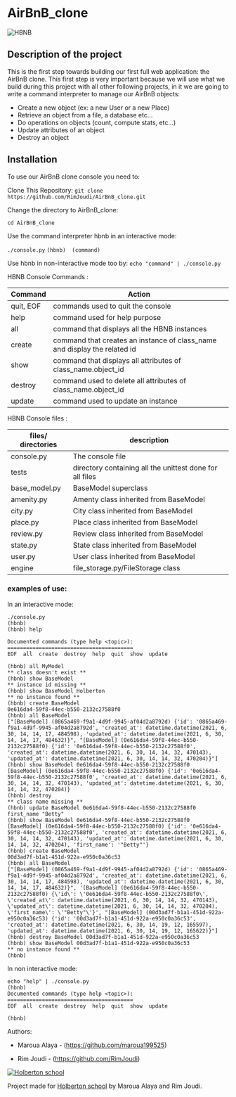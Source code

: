 # AirBnB_clone

![HBNB](https://holbertonintranet.s3.amazonaws.com/uploads/medias/2018/6/65f4a1dd9c51265f49d0.png?X-Amz-Algorithm=AWS4-HMAC-SHA256&X-Amz-Credential=AKIARDDGGGOUWMNL5ANN%2F20210630%2Fus-east-1%2Fs3%2Faws4_request&X-Amz-Date=20210630T215956Z&X-Amz-Expires=86400&X-Amz-SignedHeaders=host&X-Amz-Signature=0f8b0a55f58ce30f597c9355e095fda6d1eed045c9a25e3015a7c8f5e54206a0.png)

## Description of the project

This is the first step towards building our first full web application: the AirBnB clone.
This first step is very important because we will use what we build during this project with all other following projects, in it we are going to write a command interpreter to manage our AirBnB objects:

  *  Create a new object (ex: a new User or a new Place)
  *  Retrieve an object from a file, a database etc…
   * Do operations on objects (count, compute stats, etc…)
   * Update attributes of an object
   * Destroy an object



## Installation

To use our AirBnB clone console you need to:

Clone This Repository:
```git clone https://github.com/RimJoudi/AirBnB_clone.git```

Change the directory to AirBnB_clone:

```cd AirBnB_clone```

Use  the command interpreter hbnb in an interactive mode:

`
./console.py
`
`
  (hbnb)  (command)
`

Use hbnb in non-interactive mode too by:
`echo "command" | ./console.py`


HBNB Console Commands :

|   Command|   Action|
| ------------ | ------------ |
|   quit, EOF |  commands used  to quit the console |
|   help|  command used for help purpose |
|   all|  command that displays all the HBNB instances |
|   create|  command that creates an instance of class_name and display the related id |
|   show |  command that displays all attributes of class_name.object_id |
|   destroy|  command used to delete all attributes of class_name.object_id |
|   update|  command used to update an instance|

HBNB Console files :

|files/ directories|     description|
| ------------ | ------------ |
| console.py |  The console file |
| tests| directory containing all the unittest done for all files|
|base_model.py|  BaseModel superclass |
| amenity.py  | Amenty class inherited from BaseModel  |
| city.py |   City class inherited from BaseModel|
| place.py  |   Place class inherited from BaseModel|
| review.py  |   Review class inherited from BaseModel|
| state.py  | State  class inherited from BaseModel |
| user.py |   User class inherited from BaseModel|
|  engine| file_storage.py/FileStorage class|

### examples of use:
In an interactive mode:
```
./console.py
(hbnb) 
(hbnb) help

Documented commands (type help <topic>):
========================================
EOF  all  create  destroy  help  quit  show  update

(hbnb) all MyModel
** class doesn't exist **
(hbnb) show BaseModel
** instance id missing **
(hbnb) show BaseModel Holberton
** no instance found **
(hbnb) create BaseModel
0e616da4-59f8-44ec-b550-2132c27588f0
(hbnb) all BaseModel
["[BaseModel] (0865a469-f9a1-4d9f-9945-af04d2a8792d) {'id': '0865a469-f9a1-4d9f-9945-af04d2a8792d', 'created_at': datetime.datetime(2021, 6, 30, 14, 14, 17, 484598), 'updated_at': datetime.datetime(2021, 6, 30, 14, 14, 17, 484632)}", "[BaseModel] (0e616da4-59f8-44ec-b550-2132c27588f0) {'id': '0e616da4-59f8-44ec-b550-2132c27588f0', 'created_at': datetime.datetime(2021, 6, 30, 14, 14, 32, 470143), 'updated_at': datetime.datetime(2021, 6, 30, 14, 14, 32, 470204)}"]
(hbnb) show BaseModel 0e616da4-59f8-44ec-b550-2132c27588f0
[BaseModel] (0e616da4-59f8-44ec-b550-2132c27588f0) {'id': '0e616da4-59f8-44ec-b550-2132c27588f0', 'created_at': datetime.datetime(2021, 6, 30, 14, 14, 32, 470143), 'updated_at': datetime.datetime(2021, 6, 30, 14, 14, 32, 470204)}
(hbnb) destroy
** class name missing **
(hbnb) update BaseModel 0e616da4-59f8-44ec-b550-2132c27588f0 first_name "Betty"
(hbnb) show BaseModel 0e616da4-59f8-44ec-b550-2132c27588f0
[BaseModel] (0e616da4-59f8-44ec-b550-2132c27588f0) {'id': '0e616da4-59f8-44ec-b550-2132c27588f0', 'created_at': datetime.datetime(2021, 6, 30, 14, 14, 32, 470143), 'updated_at': datetime.datetime(2021, 6, 30, 14, 14, 32, 470204), 'first_name': '"Betty"'}
(hbnb) create BaseModel
00d3ad7f-b1a1-451d-922a-e950c0a36c53
(hbnb) all BaseModel
["[BaseModel] (0865a469-f9a1-4d9f-9945-af04d2a8792d) {'id': '0865a469-f9a1-4d9f-9945-af04d2a8792d', 'created_at': datetime.datetime(2021, 6, 30, 14, 14, 17, 484598), 'updated_at': datetime.datetime(2021, 6, 30, 14, 14, 17, 484632)}", '[BaseModel] (0e616da4-59f8-44ec-b550-2132c27588f0) {\'id\': \'0e616da4-59f8-44ec-b550-2132c27588f0\', \'created_at\': datetime.datetime(2021, 6, 30, 14, 14, 32, 470143), \'updated_at\': datetime.datetime(2021, 6, 30, 14, 14, 32, 470204), \'first_name\': \'"Betty"\'}', "[BaseModel] (00d3ad7f-b1a1-451d-922a-e950c0a36c53) {'id': '00d3ad7f-b1a1-451d-922a-e950c0a36c53', 'created_at': datetime.datetime(2021, 6, 30, 14, 19, 12, 165597), 'updated_at': datetime.datetime(2021, 6, 30, 14, 19, 12, 165622)}"]
(hbnb) destroy BaseModel 00d3ad7f-b1a1-451d-922a-e950c0a36c53
(hbnb) show BaseModel 00d3ad7f-b1a1-451d-922a-e950c0a36c53
** no instance found **
(hbnb) 

```

In non interactive mode:
```
echo "help" | ./console.py
(hbnb) 
Documented commands (type help <topic>):
========================================
EOF  all  create  destroy  help  quit  show  update

(hbnb)
```

Authors:

*  Maroua Alaya - (https://github.com/maroua199525)

* Rim Joudi - (https://github.com/RimJoudi)


[![Holberton school](https://camo.githubusercontent.com/c274b9dc7dcbfd7bb13147323147538ce07d3087ec7fb859f4a4ef658281e0cb/68747470733a2f2f656e637279707465642d74626e302e677374617469632e636f6d2f696d616765733f713d74626e3a414e643947635438673843767177395a375278394948477139674b596e65654d3155345f4b76554e54656143426b58324c35704645334968772d35754e4773397850536d5562356b584126757371703d434155 "Holberton school")](https://www.holbertonschool.com/tn/en/ "Holberton school")


Project made for [Holberton school](https://www.holbertonschool.com/tn/en/ "Holberton school") by Maroua Alaya and Rim Joudi.
